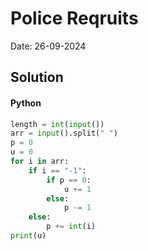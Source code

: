 
# Police Reqruits

Date: 26-09-2024

## Solution
#### Python
```python
length = int(input())
arr = input().split(" ")
p = 0
u = 0
for i in arr:
    if i == "-1":
        if p == 0:
            u += 1
        else:
            p -= 1
    else:
        p += int(i)
print(u)
```
        